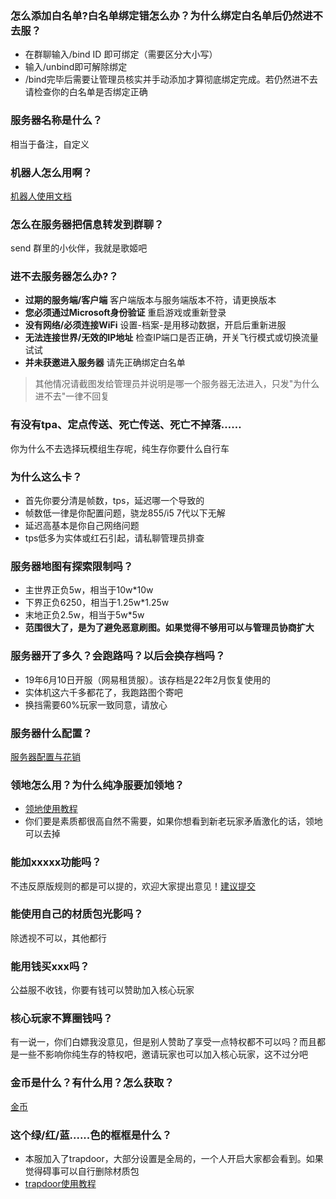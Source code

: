 ### 怎么添加白名单?白名单绑定错怎么办？为什么绑定白名单后仍然进不去服？
* 在群聊输入/bind ID 即可绑定（需要区分大小写）
* 输入/unbind即可解除绑定
* /bind完毕后需要让管理员核实并手动添加才算彻底绑定完成。若仍然进不去请检查你的白名单是否绑定正确
### 服务器名称是什么？
相当于备注，自定义
### 机器人怎么用啊？
[机器人使用文档](https://github.com/doubiovo/3wind/wiki/%E6%9C%BA%E5%99%A8%E4%BA%BA%E4%BD%BF%E7%94%A8%E6%95%99%E7%A8%8B)
### 怎么在服务器把信息转发到群聊？
send 群里的小伙伴，我就是歌姬吧
### 进不去服务器怎么办?？
* **过期的服务端/客户端** 客户端版本与服务端版本不符，请更换版本
* **您必须通过Microsoft身份验证** 重启游戏或重新登录
* **没有网络/必须连接WiFi** 设置-档案-是用移动数据，开启后重新进服
* **无法连接世界/无效的IP地址** 检查IP端口是否正确，开关飞行模式或切换流量试试
* **并未获邀进入服务器** 请先正确绑定白名单
> 其他情况请截图发给管理员并说明是哪一个服务器无法进入，只发"为什么进不去"一律不回复
### 有没有tpa、定点传送、死亡传送、死亡不掉落……
你为什么不去选择玩模组生存呢，纯生存你要什么自行车
### 为什么这么卡？
* 首先你要分清是帧数，tps，延迟哪一个导致的
* 帧数低一律是你配置问题，骁龙855/i5 7代以下无解
* 延迟高基本是你自己网络问题
* tps低多为实体或红石引起，请私聊管理员排查
### 服务器地图有探索限制吗？
* 主世界正负5w，相当于10w*10w 
* 下界正负6250，相当于1.25w*1.25w 
* 末地正负2.5w，相当于5w*5w  
* **范围很大了，是为了避免恶意刷图。如果觉得不够用可以与管理员协商扩大**
### 服务器开了多久？会跑路吗？以后会换存档吗？
* 19年6月10日开服（网易租赁服）。该存档是22年2月恢复使用的
* 实体机这六千多都花了，我跑路图个寄吧
* 换挡需要60%玩家一致同意，请放心
### 服务器什么配置？
[服务器配置与花销](https://github.com/doubiovo/3wind/wiki/%E6%9C%8D%E5%8A%A1%E5%99%A8%E9%85%8D%E7%BD%AE%E4%B8%8E%E8%8A%B1%E9%94%80)
### 领地怎么用？为什么纯净服要加领地？
* [领地使用教程](https://github.com/doubiovo/3wind/wiki/%E9%A2%86%E5%9C%B0)
* 你们要是素质都很高自然不需要，如果你想看到新老玩家矛盾激化的话，领地可以去掉
### 能加xxxxx功能吗？
不违反原版规则的都是可以提的，欢迎大家提出意见！[建议提交](https://docs.qq.com/form/page/DWmRSVFRuQ0dtRmxJ)
### 能使用自己的材质包光影吗？
除透视不可以，其他都行
### 能用钱买xxx吗？
公益服不收钱，你要有钱可以赞助加入核心玩家
### 核心玩家不算圈钱吗？
有一说一，你们白嫖我没意见，但是别人赞助了享受一点特权都不可以吗？而且都是一些不影响你纯生存的特权吧，邀请玩家也可以加入核心玩家，这不过分吧
### 金币是什么？有什么用？怎么获取？
[金币](https://github.com/doubiovo/3wind/wiki/%E9%87%91%E5%B8%81)
### 这个绿/红/蓝......色的框框是什么？
* 本服加入了trapdoor，大部分设置是全局的，一个人开启大家都会看到。如果觉得碍事可以自行删除材质包
* [trapdoor使用教程](https://hhhxiao.github.io/TrapDoor/func.html)